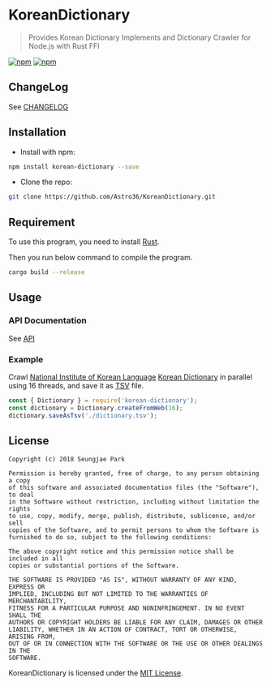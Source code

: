 # KoreanDictionary

> Provides Korean Dictionary Implements and Dictionary Crawler for Node.js with Rust FFI

[![npm](https://img.shields.io/npm/v/korean-dictionary.svg?style=for-the-badge)](https://www.npmjs.com/package/korean-dictionary) [![npm](https://img.shields.io/npm/dt/korean-dictionary.svg?style=for-the-badge)](https://www.npmjs.com/package/korean-dictionary)

## ChangeLog

See [CHANGELOG](./CHANGELOG.md)

## Installation

- Install with npm:

```bash
npm install korean-dictionary --save
```

- Clone the repo:

```bash
git clone https://github.com/Astro36/KoreanDictionary.git
```

## Requirement

To use this program, you need to install [Rust](https://www.rust-lang.org/).

Then you run below command to compile the program.

```bash
cargo build --release
```

## Usage

### API Documentation

See [API](https://astro36.github.io/KoreanDictionary/index.html)

### Example

Crawl [National Institute of Korean Language](http://www.korean.go.kr/) [Korean Dictionary](http://stdweb2.korean.go.kr/main.jsp) in parallel using 16 threads, and save it as [TSV](https://en.wikipedia.org/wiki/Tab-separated_values) file.

```javascript
const { Dictionary } = require('korean-dictionary');
const dictionary = Dictionary.createFromWeb(16);
dictionary.saveAsTsv('./dictionary.tsv');
```

## License

```text
Copyright (c) 2018 Seungjae Park

Permission is hereby granted, free of charge, to any person obtaining a copy
of this software and associated documentation files (the "Software"), to deal
in the Software without restriction, including without limitation the rights
to use, copy, modify, merge, publish, distribute, sublicense, and/or sell
copies of the Software, and to permit persons to whom the Software is
furnished to do so, subject to the following conditions:

The above copyright notice and this permission notice shall be included in all
copies or substantial portions of the Software.

THE SOFTWARE IS PROVIDED "AS IS", WITHOUT WARRANTY OF ANY KIND, EXPRESS OR
IMPLIED, INCLUDING BUT NOT LIMITED TO THE WARRANTIES OF MERCHANTABILITY,
FITNESS FOR A PARTICULAR PURPOSE AND NONINFRINGEMENT. IN NO EVENT SHALL THE
AUTHORS OR COPYRIGHT HOLDERS BE LIABLE FOR ANY CLAIM, DAMAGES OR OTHER
LIABILITY, WHETHER IN AN ACTION OF CONTRACT, TORT OR OTHERWISE, ARISING FROM,
OUT OF OR IN CONNECTION WITH THE SOFTWARE OR THE USE OR OTHER DEALINGS IN THE
SOFTWARE.
```

KoreanDictionary is licensed under the [MIT License](./LICENSE).
